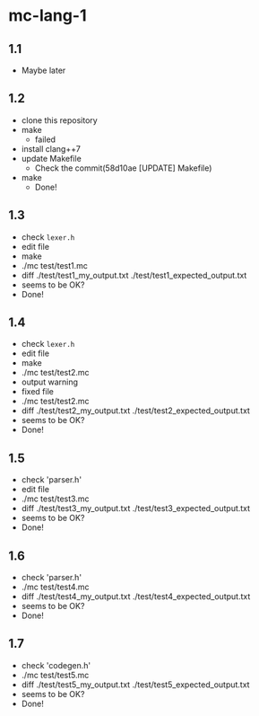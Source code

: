 # mc-lang-1
## 1.1
 - Maybe later

## 1.2
 - clone this repository
 - make
   - failed
 - install clang++7
 - update Makefile
   - Check the commit(58d10ae [UPDATE] Makefile)
 - make
   - Done!

## 1.3
 - check `lexer.h`
 - edit file
 - make
 - ./mc test/test1.mc
 - diff ./test/test1_my_output.txt ./test/test1_expected_output.txt
 - seems to be OK?
 - Done!

## 1.4
 - check `lexer.h`
 - edit file
 - make
 - ./mc test/test2.mc
 - output warning
 - fixed file
 - ./mc test/test2.mc
 - diff ./test/test2_my_output.txt ./test/test2_expected_output.txt
 - seems to be OK?
 - Done!

## 1.5
 - check 'parser.h'
 - edit file
 - ./mc test/test3.mc
 - diff ./test/test3_my_output.txt ./test/test3_expected_output.txt
 - seems to be OK?
 - Done!

## 1.6
 - check 'parser.h'
 - ./mc test/test4.mc
 - diff ./test/test4_my_output.txt ./test/test4_expected_output.txt
 - seems to be OK?
 - Done!

## 1.7
 - check 'codegen.h'
 - ./mc test/test5.mc
 - diff ./test/test5_my_output.txt ./test/test5_expected_output.txt
 - seems to be OK?
 - Done!